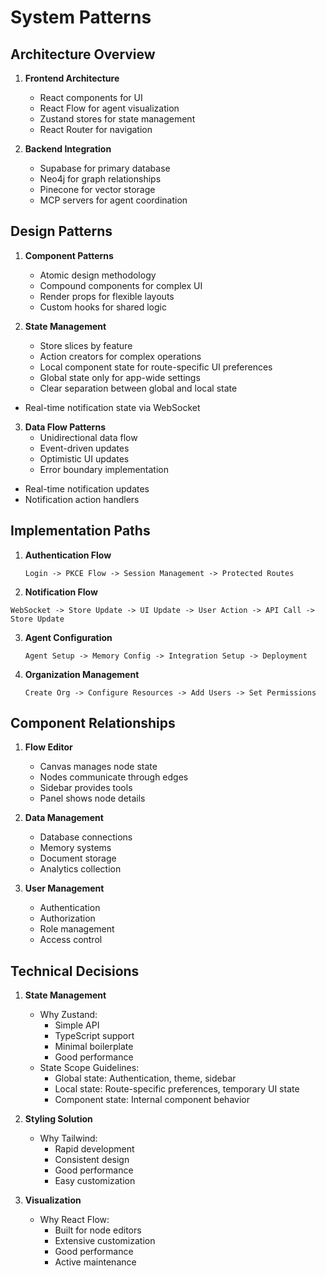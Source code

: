 # System Patterns

## Architecture Overview
1. **Frontend Architecture**
   - React components for UI
   - React Flow for agent visualization
   - Zustand stores for state management
   - React Router for navigation

2. **Backend Integration**
   - Supabase for primary database
   - Neo4j for graph relationships
   - Pinecone for vector storage
   - MCP servers for agent coordination

## Design Patterns
1. **Component Patterns**
   - Atomic design methodology
   - Compound components for complex UI
   - Render props for flexible layouts
   - Custom hooks for shared logic

2. **State Management**
   - Store slices by feature
   - Action creators for complex operations
   - Local component state for route-specific UI preferences
   - Global state only for app-wide settings
   - Clear separation between global and local state
  - Real-time notification state via WebSocket

3. **Data Flow Patterns**
   - Unidirectional data flow
   - Event-driven updates
   - Optimistic UI updates
   - Error boundary implementation
  - Real-time notification updates
  - Notification action handlers

## Implementation Paths
1. **Authentication Flow**
   ```
   Login -> PKCE Flow -> Session Management -> Protected Routes
   ```

2. **Notification Flow**
  ```
  WebSocket -> Store Update -> UI Update -> User Action -> API Call -> Store Update
  ```

3. **Agent Configuration**
   ```
   Agent Setup -> Memory Config -> Integration Setup -> Deployment
   ```

4. **Organization Management**
   ```
   Create Org -> Configure Resources -> Add Users -> Set Permissions
   ```

## Component Relationships
1. **Flow Editor**
   - Canvas manages node state
   - Nodes communicate through edges
   - Sidebar provides tools
   - Panel shows node details

2. **Data Management**
   - Database connections
   - Memory systems
   - Document storage
   - Analytics collection

3. **User Management**
   - Authentication
   - Authorization
   - Role management
   - Access control

## Technical Decisions
1. **State Management**
   - Why Zustand:
     - Simple API
     - TypeScript support
     - Minimal boilerplate
     - Good performance
   - State Scope Guidelines:
     - Global state: Authentication, theme, sidebar
     - Local state: Route-specific preferences, temporary UI state
     - Component state: Internal component behavior

2. **Styling Solution**
   - Why Tailwind:
     - Rapid development
     - Consistent design
     - Good performance
     - Easy customization

3. **Visualization**
   - Why React Flow:
     - Built for node editors
     - Extensive customization
     - Good performance
     - Active maintenance